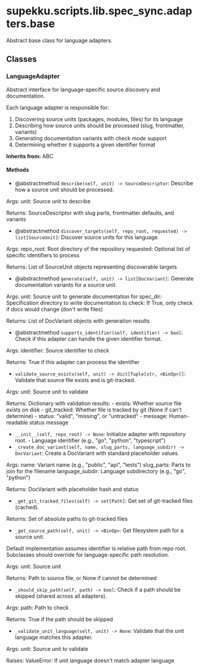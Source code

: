 # supekku.scripts.lib.spec_sync.adapters.base

Abstract base class for language adapters.

## Classes

### LanguageAdapter

Abstract interface for language-specific source discovery and documentation.

Each language adapter is responsible for:
1. Discovering source units (packages, modules, files) for its language
2. Describing how source units should be processed (slug, frontmatter, variants)
3. Generating documentation variants with check mode support
4. Determining whether it supports a given identifier format

**Inherits from:** ABC

#### Methods

- @abstractmethod `describe(self, unit) -> SourceDescriptor`: Describe how a source unit should be processed.

Args:
    unit: Source unit to describe

Returns:
    SourceDescriptor with slug parts, frontmatter defaults, and variants
- @abstractmethod `discover_targets(self, repo_root, requested) -> list[SourceUnit]`: Discover source units for this language.

Args:
    repo_root: Root directory of the repository
    requested: Optional list of specific identifiers to process

Returns:
    List of SourceUnit objects representing discoverable targets
- @abstractmethod `generate(self, unit) -> list[DocVariant]`: Generate documentation variants for a source unit.

Args:
    unit: Source unit to generate documentation for
    spec_dir: Specification directory to write documentation to
    check: If True, only check if docs would change (don't write files)

Returns:
    List of DocVariant objects with generation results
- @abstractmethod `supports_identifier(self, identifier) -> bool`: Check if this adapter can handle the given identifier format.

Args:
    identifier: Source identifier to check

Returns:
    True if this adapter can process the identifier
- `validate_source_exists(self, unit) -> dict[Tuple[str, <BinOp>]]`: Validate that source file exists and is git-tracked.

Args:
    unit: Source unit to validate

Returns:
    Dictionary with validation results:
      - exists: Whether source file exists on disk
      - git_tracked: Whether file is tracked by git (None if can't determine)
      - status: "valid", "missing", or "untracked"
      - message: Human-readable status message
- `__init__(self, repo_root) -> None`: Initialize adapter with repository root. - Language identifier (e.g., "go", "python", "typescript")
- `_create_doc_variant(self, name, slug_parts, language_subdir) -> DocVariant`: Create a DocVariant with standard placeholder values.

Args:
    name: Variant name (e.g., "public", "api", "tests")
    slug_parts: Parts to join for the filename
    language_subdir: Language subdirectory (e.g., "go", "python")

Returns:
    DocVariant with placeholder hash and status
- `_get_git_tracked_files(self) -> set[Path]`: Get set of git-tracked files (cached).

Returns:
    Set of absolute paths to git-tracked files
- `_get_source_path(self, unit) -> <BinOp>`: Get filesystem path for a source unit.

Default implementation assumes identifier is relative path from repo root.
Subclasses should override for language-specific path resolution.

Args:
    unit: Source unit

Returns:
    Path to source file, or None if cannot be determined
- `_should_skip_path(self, path) -> bool`: Check if a path should be skipped (shared across all adapters).

Args:
    path: Path to check

Returns:
    True if the path should be skipped
- `_validate_unit_language(self, unit) -> None`: Validate that the unit language matches this adapter.

Args:
    unit: Source unit to validate

Raises:
    ValueError: If unit language doesn't match adapter language
